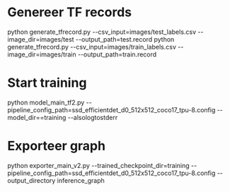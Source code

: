 # Genereer TF records

python generate_tfrecord.py --csv_input=images/test_labels.csv --image_dir=images/test --output_path=test.record
python generate_tfrecord.py --csv_input=images/train_labels.csv --image_dir=images/train --output_path=train.record

# Start training

python model_main_tf2.py --pipeline_config_path=ssd_efficientdet_d0_512x512_coco17_tpu-8.config  --model_dir==training --alsologtostderr

# Exporteer graph

python exporter_main_v2.py --trained_checkpoint_dir=training  --pipeline_config_path=ssd_efficientdet_d0_512x512_coco17_tpu-8.config --output_directory inference_graph
